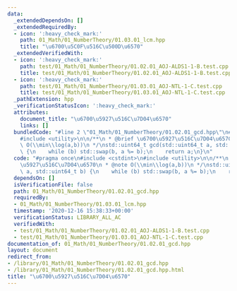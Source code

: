 ```yaml
---
data:
  _extendedDependsOn: []
  _extendedRequiredBy:
  - icon: ':heavy_check_mark:'
    path: 01_Math/01_NumberTheory/01.03.01_lcm.hpp
    title: "\u6700\u5C0F\u516C\u500D\u6570"
  _extendedVerifiedWith:
  - icon: ':heavy_check_mark:'
    path: test/01_Math/01_NumberTheory/01.02.01_AOJ-ALDS1-1-B.test.cpp
    title: test/01_Math/01_NumberTheory/01.02.01_AOJ-ALDS1-1-B.test.cpp
  - icon: ':heavy_check_mark:'
    path: test/01_Math/01_NumberTheory/01.03.01_AOJ-NTL-1-C.test.cpp
    title: test/01_Math/01_NumberTheory/01.03.01_AOJ-NTL-1-C.test.cpp
  _pathExtension: hpp
  _verificationStatusIcon: ':heavy_check_mark:'
  attributes:
    document_title: "\u6700\u5927\u516C\u7D04\u6570"
    links: []
  bundledCode: "#line 2 \"01_Math/01_NumberTheory/01.02.01_gcd.hpp\"\n#include <cstdint>\n\
    #include <utility>\n\n/**\n * @brief \u6700\u5927\u516C\u7D04\u6570\n * @note\
    \ O(\\min\\log(a,b))\n */\nstd::uint64_t gcd(std::uint64_t a, std::uint64_t b)\
    \ {\n    while (b) std::swap(b, a %= b);\n    return a;\n}\n"
  code: "#pragma once\n#include <cstdint>\n#include <utility>\n\n/**\n * @brief \u6700\
    \u5927\u516C\u7D04\u6570\n * @note O(\\min\\log(a,b))\n */\nstd::uint64_t gcd(std::uint64_t\
    \ a, std::uint64_t b) {\n    while (b) std::swap(b, a %= b);\n    return a;\n}"
  dependsOn: []
  isVerificationFile: false
  path: 01_Math/01_NumberTheory/01.02.01_gcd.hpp
  requiredBy:
  - 01_Math/01_NumberTheory/01.03.01_lcm.hpp
  timestamp: '2020-12-16 15:38:33+00:00'
  verificationStatus: LIBRARY_ALL_AC
  verifiedWith:
  - test/01_Math/01_NumberTheory/01.02.01_AOJ-ALDS1-1-B.test.cpp
  - test/01_Math/01_NumberTheory/01.03.01_AOJ-NTL-1-C.test.cpp
documentation_of: 01_Math/01_NumberTheory/01.02.01_gcd.hpp
layout: document
redirect_from:
- /library/01_Math/01_NumberTheory/01.02.01_gcd.hpp
- /library/01_Math/01_NumberTheory/01.02.01_gcd.hpp.html
title: "\u6700\u5927\u516C\u7D04\u6570"
---
```


